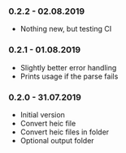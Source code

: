 ### 0.2.2 - 02.08.2019

* Nothing new, but testing CI
  
### 0.2.1 - 01.08.2019

* Slightly better error handling
* Prints usage if the parse fails

### 0.2.0 - 31.07.2019

* Initial version
* Convert heic file
* Convert heic files in folder
* Optional output folder

